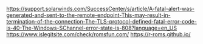 https://support.solarwinds.com/SuccessCenter/s/article/A-fatal-alert-was-generated-and-sent-to-the-remote-endpoint-This-may-result-in-termination-of-the-connection-The-TLS-protocol-defined-fatal-error-code-is-40-The-Windows-SChannel-error-state-is-808?language=en_US
https://www.islegitsite.com/check/romsfun.com/
https://r-roms.github.io/
